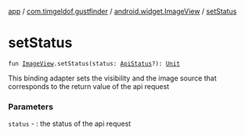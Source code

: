 [app](../../index.md) / [com.timgeldof.gustfinder](../index.md) / [android.widget.ImageView](index.md) / [setStatus](./set-status.md)

# setStatus

`fun `[`ImageView`](https://developer.android.com/reference/android/widget/ImageView.html)`.setStatus(status: `[`ApiStatus`](../../com.timgeldof.gustfinder.screens.add-place/-api-status/index.md)`?): `[`Unit`](https://kotlinlang.org/api/latest/jvm/stdlib/kotlin/-unit/index.html)

This binding adapter sets the visibility and the image source that corresponds to the return value of the api request

### Parameters

`status` - : the status of the api request